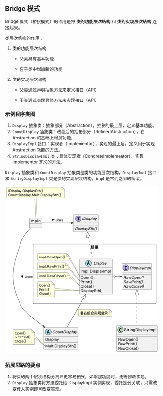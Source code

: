 ## Bridge 模式

Bridge 模式（桥接模式）的作用是将 **类的功能层次结构** 和 **类的实现层次结构** 连接起来。

类层次结构的作用：

1. 类的功能层次结构

   - 父类具有基本功能

   - 在子类中增加新的功能

2. 类的实现层次结构

   - 父类通过声明抽象方法来定义接口（API）

   - 子类通过实现具体方法来实现接口（API）

### 示例程序类图

1. `Display` 抽象类：抽象部分（Abstraction），抽象的最上层，定义基本功能。
2. `CountDisplay` 抽象类：改善后的抽象部分（RefinedAbstraction），在 Abstraction 的基础上增加功能。
3. `DisplayImpl` 接口：实现者（Implementor），实现的最上层，定义用于实现 Abstraction 功能的方法。
4. `StringDisplayImpl` 类：具体实现者（ConcreteImplementor），实现 Implementor 定义的方法。

`Display` 抽象类和 `CountDisplay` 抽象类是类的功能层次结构，`DisplayImpl` 接口和 `StringDisplayImpl` 类是类的实现层次结构，impl 是它们之间的桥梁。

![bridge](./bridge.png)

### 拓展思路的要点

1. 将类的两个层次结构分离开更容易拓展，如增加功能时，无需修改实现。
2. `Display` 抽象类将方法委托给 DisplayImpl 实例实现，委托是弱关联，只需改变传入实例即可改变实现。

